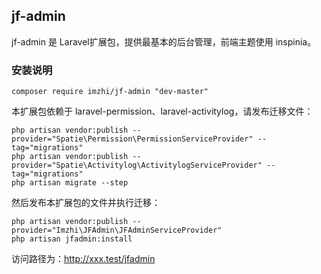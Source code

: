## jf-admin

jf-admin 是 Laravel扩展包，提供最基本的后台管理，前端主题使用 inspinia。

### 安装说明

```
composer require imzhi/jf-admin "dev-master"
```

本扩展包依赖于 laravel-permission、laravel-activitylog，请发布迁移文件：

```
php artisan vendor:publish --provider="Spatie\Permission\PermissionServiceProvider" --tag="migrations"
php artisan vendor:publish --provider="Spatie\Activitylog\ActivitylogServiceProvider" --tag="migrations"
php artisan migrate --step
```

然后发布本扩展包的文件并执行迁移：

```
php artisan vendor:publish --provider="Imzhi\JFAdmin\JFAdminServiceProvider"
php artisan jfadmin:install
```

访问路径为：http://xxx.test/jfadmin
